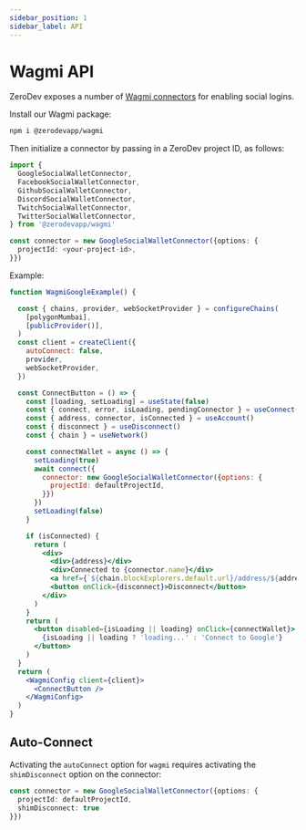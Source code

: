 ```yaml
---
sidebar_position: 1
sidebar_label: API
---
```


# Wagmi API

ZeroDev exposes a number of [Wagmi connectors](https://wagmi.sh/examples/custom-connector) for enabling social logins.

Install our Wagmi package:

```bash
npm i @zerodevapp/wagmi
```

Then initialize a connector by passing in a ZeroDev project ID, as follows:

```typescript
import { 
  GoogleSocialWalletConnector, 
  FacebookSocialWalletConnector, 
  GithubSocialWalletConnector,
  DiscordSocialWalletConnector,
  TwitchSocialWalletConnector,
  TwitterSocialWalletConnector,
} from '@zerodevapp/wagmi'

const connector = new GoogleSocialWalletConnector({options: {
  projectId: <your-project-id>,
}})
```

Example:

```jsx live folded
function WagmiGoogleExample() {

  const { chains, provider, webSocketProvider } = configureChains(
    [polygonMumbai],
    [publicProvider()],
  )
  const client = createClient({
    autoConnect: false,
    provider,
    webSocketProvider,
  })

  const ConnectButton = () => {
    const [loading, setLoading] = useState(false)
    const { connect, error, isLoading, pendingConnector } = useConnect()
    const { address, connector, isConnected } = useAccount()
    const { disconnect } = useDisconnect()
    const { chain } = useNetwork()

    const connectWallet = async () => {
      setLoading(true)
      await connect({
        connector: new GoogleSocialWalletConnector({options: {
          projectId: defaultProjectId,
        }})
      })
      setLoading(false)
    }

    if (isConnected) {
      return (
        <div>
          <div>{address}</div>
          <div>Connected to {connector.name}</div>
          <a href={`${chain.blockExplorers.default.url}/address/${address}`} target="_blank">Explorer</a><br />
          <button onClick={disconnect}>Disconnect</button>
        </div>
      )
    }
    return (
      <button disabled={isLoading || loading} onClick={connectWallet}>
        {isLoading || loading ? 'loading...' : 'Connect to Google'}
      </button>
    )
  }
  return (
    <WagmiConfig client={client}>
      <ConnectButton />
    </WagmiConfig>
  )
}
```


## Auto-Connect
Activating the `autoConnect` option for `wagmi` requires activating the `shimDisconnect` option on the connector:
```typescript
const connector = new GoogleSocialWalletConnector({options: {
  projectId: defaultProjectId,
  shimDisconnect: true
}})
```
